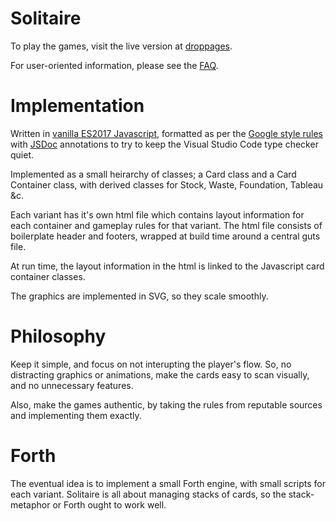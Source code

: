 # Solitaire

To play the games, visit the live version at [droppages](https://oddstream.droppages.com/).

For user-oriented information, please see the [FAQ](https://oddstream.droppages.com/faq.html).

# Implementation

Written in [vanilla ES2017 Javascript](http://vanilla-js.com/),
formatted as per the [Google style rules](https://google.github.io/styleguide/jsguide.html)
with [JSDoc](http://usejsdoc.org/) annotations to try to keep the Visual Studio Code type checker quiet.
 
Implemented as a small heirarchy of classes;
a Card class and a Card Container class, with derived classes for Stock, Waste, Foundation, Tableau &c.

Each variant has it's own html file which contains layout information for each container and
gameplay rules for that variant. The html file consists of boilerplate header and footers,
wrapped at build time around a central guts file.

At run time, the layout information in the html is linked to the Javascript card container classes.

The graphics are implemented in SVG, so they scale smoothly.

# Philosophy

Keep it simple, and focus on not interupting the player's flow. 
So, no distracting graphics or animations, make the cards easy to scan visually,
and no unnecessary features.

Also, make the games authentic, by taking the rules from reputable sources
and implementing them exactly.

# Forth

The eventual idea is to implement a small Forth engine, with small scripts for each variant.
Solitaire is all about managing stacks of cards, so the stack-metaphor or Forth ought to
work well.
